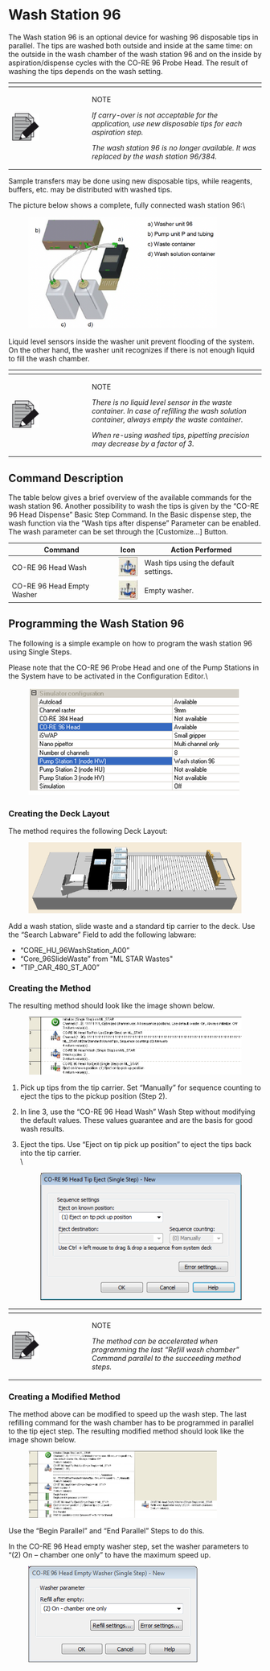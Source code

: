 # Wash Station 96‌

The Wash station 96 is an optional device for washing 96 disposable tips in parallel. The tips are washed both outside and inside at the same time: on the outside in the wash chamber of the wash station 96 and on the inside by aspiration/dispense cycles with the CO-RE 96 Probe Head. The result of washing the tips depends on the wash setting.

<table data-header-hidden><thead><tr><th width="145"></th><th></th></tr></thead><tbody><tr><td><img src="../../.gitbook/assets/image (10) (1) (1) (1) (1) (1) (1) (1).png" alt="" data-size="original"></td><td><p>NOTE</p><p><em>If carry-over is not acceptable for the application, use new disposable tips for each aspiration step.</em></p><p><em>The wash station 96 is no longer available. It was replaced by the wash station 96/384.</em></p></td></tr></tbody></table>

Sample transfers may be done using new disposable tips, while reagents, buffers, etc. may be distributed with washed tips.

The picture below shows a complete, fully connected wash station 96:\


<figure><img src="../../.gitbook/assets/image (83).png" alt="" width="375"><figcaption></figcaption></figure>

Liquid level sensors inside the washer unit prevent flooding of the system. On the other hand, the washer unit recognizes if there is not enough liquid to fill the wash chamber.

<table data-header-hidden><thead><tr><th width="145"></th><th></th></tr></thead><tbody><tr><td><img src="../../.gitbook/assets/image (10) (1) (1) (1) (1) (1) (1) (1).png" alt="" data-size="original"></td><td><p>NOTE</p><p><em>There is no liquid level sensor in the waste container. In case of refilling the wash solution container, always empty the waste container.</em></p><p><em>When re-using washed tips, pipetting precision may decrease by a factor of 3.</em></p></td></tr></tbody></table>



## Command Description

The table below gives a brief overview of the available commands for the wash station 96. Another possibility to wash the tips is given by the “CO-RE 96 Head Dispense” Basic Step Command. In the Basic dispense step, the wash function via the “Wash tips after dispense” Parameter can be enabled. The wash parameter can be set through the \[Customize…] Button.

| Command                    | Icon                                                                         | Action Performed                      |
| -------------------------- | ---------------------------------------------------------------------------- | ------------------------------------- |
| CO-RE 96 Head Wash         | <img src="../../.gitbook/assets/image (84).png" alt="" data-size="original"> | Wash tips using the default settings. |
| CO-RE 96 Head Empty Washer | <img src="../../.gitbook/assets/image (85).png" alt="" data-size="original"> | Empty washer.                         |



## Programming the Wash Station 96

The following is a simple example on how to program the wash station 96 using Single Steps.

Please note that the CO-RE 96 Probe Head and one of the Pump Stations in the System have to be activated in the Configuration Editor.\


<figure><img src="../../.gitbook/assets/image (86).png" alt=""><figcaption></figcaption></figure>

### Creating the Deck Layout

The method requires the following Deck Layout:

<figure><img src="../../.gitbook/assets/image (87).png" alt=""><figcaption></figcaption></figure>

Add a wash station, slide waste and a standard tip carrier to the deck. Use the “Search Labware” Field to add the following labware:

* “CORE\_HU\_96WashStation\_A00”
* “Core\_96SlideWaste” from "ML STAR Wastes"
* “TIP\_CAR\_480\_ST\_A00”



### Creating the Method

The resulting method should look like the image shown below.

<figure><img src="../../.gitbook/assets/image (91).png" alt=""><figcaption></figcaption></figure>

1. Pick up tips from the tip carrier. Set “Manually” for sequence counting to eject the tips to the pickup position (Step 2).
2. In line 3, use the “CO-RE 96 Head Wash” Wash Step without modifying the default values. These values guarantee and are the basis for good wash results.
3.  Eject the tips. Use “Eject on tip pick up position” to eject the tips back into the tip carrier.\
    \


    <figure><img src="../../.gitbook/assets/image (92).png" alt=""><figcaption></figcaption></figure>

<table data-header-hidden><thead><tr><th width="145"></th><th></th></tr></thead><tbody><tr><td><img src="../../.gitbook/assets/image (10) (1) (1) (1) (1) (1) (1) (1).png" alt="" data-size="original"></td><td><p>NOTE</p><p><em>The method can be accelerated when programming the last “Refill wash chamber” Command parallel to the succeeding method steps.</em></p></td></tr></tbody></table>

### Creating a Modified Method

The method above can be modified to speed up the wash step. The last refilling command for the wash chamber has to be programmed in parallel to the tip eject step. The resulting modified method should look like the image shown below.

<figure><img src="../../.gitbook/assets/image (93).png" alt="" width="375"><figcaption></figcaption></figure>

Use the “Begin Parallel” and “End Parallel” Steps to do this.

In the CO-RE 96 Head empty washer step, set the washer parameters to “(2) On – chamber one only” to have the maximum speed up.

<figure><img src="../../.gitbook/assets/image (94).png" alt=""><figcaption></figcaption></figure>
